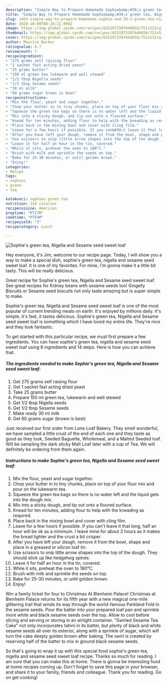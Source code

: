 ```yaml
---
description: "Simple Way to Prepare Homemade Sophie&amp;#39;s green tea, Nigella and Sesame seed sweet loaf"
title: "Simple Way to Prepare Homemade Sophie&amp;#39;s green tea, Nigella and Sesame seed sweet loaf"
slug: 1463-simple-way-to-prepare-homemade-sophie-and-39-s-green-tea-nigella-and-sesame-seed-sweet-loaf
date: 2020-10-08T08:18:22.094Z
image: https://img-global.cpcdn.com/recipes/6251973397446656/751x532cq70/sophies-green-tea-nigella-and-sesame-seed-sweet-loaf-recipe-main-photo.jpg
thumbnail: https://img-global.cpcdn.com/recipes/6251973397446656/751x532cq70/sophies-green-tea-nigella-and-sesame-seed-sweet-loaf-recipe-main-photo.jpg
cover: https://img-global.cpcdn.com/recipes/6251973397446656/751x532cq70/sophies-green-tea-nigella-and-sesame-seed-sweet-loaf-recipe-main-photo.jpg
author: Maurice Becker
ratingvalue: 4.7
reviewcount: 7
recipeingredient:
- "275 grams self raising flour"
- "1 sachet fast acting dried yeast"
- "25 grams butter"
- "150 ml green tea lukewarm and well stewed"
- "1/2 tbsp Nigella seeds"
- "1/2 tbsp Sesame seeds"
- "30 ml milk"
- "60 grams sugar brown is best"
recipeinstructions:
- "Mix the flour, yeast and sugar together."
- "Chop your butter in to tiny chunks, place on top of your flour mix and pour on the lukewarm tea."
- "Squeeze the green tea bags so there is no water left and the liquid gets into the dough mix."
- "Mix into a sticky dough, and tip out onto a floured surface."
- "Knead for ten minutes, adding flour to help with the kneading as required."
- "Place back in the mixing bowl and cover with cling film."
- "Leave for a few hours if possible. If you can&#39;t leave it that long, half an hour will be ok as a minimum. I leave mine for about 2 hours as it makes the bread lighter and the crust a bit crisper."
- "After you have left your dough, remove it from the bowl, shape and place in a greased or silicon loaf tin."
- "Use scissors to snip little arrow shapes into the top of the dough. They should stick up like hedgehog spines."
- "Leave it for half an hour in the tin, covered."
- "While it sits, preheat the oven to 180°C."
- "Brush with milk and sprinkle the seeds on top."
- "Bake for 25-30 minutes, or until golden brown."
- "Enjoy!"
categories:
- Recipe
tags:
- sophies
- green
- tea

katakunci: sophies green tea 
nutrition: 154 calories
recipecuisine: American
preptime: "PT17M"
cooktime: "PT54M"
recipeyield: "3"
recipecategory: Lunch

---
```



![Sophie&#39;s green tea, Nigella and Sesame seed sweet loaf](https://img-global.cpcdn.com/recipes/6251973397446656/751x532cq70/sophies-green-tea-nigella-and-sesame-seed-sweet-loaf-recipe-main-photo.jpg)

Hey everyone, it's Jim, welcome to our recipe page. Today, I will show you a way to make a special dish, sophie&#39;s green tea, nigella and sesame seed sweet loaf. It is one of my favorites. For mine, I'm gonna make it a little bit tasty. This will be really delicious.

Great recipe for Sophie&#39;s green tea, Nigella and Sesame seed sweet loaf. See great recipes for Kidney beans with sesame seeds too! Gingelly Biscuits or Sesame seed biscuits not only taste amazing but is super simple to make.

Sophie&#39;s green tea, Nigella and Sesame seed sweet loaf is one of the most popular of current trending meals on earth. It's enjoyed by millions daily. It's simple, it's fast, it tastes delicious. Sophie&#39;s green tea, Nigella and Sesame seed sweet loaf is something which I have loved my entire life. They're nice and they look fantastic.


To get started with this particular recipe, we must first prepare a few ingredients. You can have sophie&#39;s green tea, nigella and sesame seed sweet loaf using 8 ingredients and 14 steps. Here is how you can achieve that.

<!--inarticleads1-->

##### The ingredients needed to make Sophie&#39;s green tea, Nigella and Sesame seed sweet loaf:

1. Get 275 grams self raising flour
1. Get 1 sachet fast acting dried yeast
1. Take 25 grams butter
1. Prepare 150 ml green tea, lukewarm and well stewed
1. Get 1/2 tbsp Nigella seeds
1. Get 1/2 tbsp Sesame seeds
1. Make ready 30 ml milk
1. Get 60 grams sugar (brown is best)


Just received our first order from Lone Loaf Bakery. They smell wonderful, we have sampled a little crust of the end of each one and they taste as good as they look, Seeded Baguette, Wholemeal, and a Malted Seeded loaf. Will be sampling the dark sticky Malt Loaf later with a cup of Tea. We will definitely be ordering from them again. 

<!--inarticleads2-->

##### Instructions to make Sophie&#39;s green tea, Nigella and Sesame seed sweet loaf:

1. Mix the flour, yeast and sugar together.
1. Chop your butter in to tiny chunks, place on top of your flour mix and pour on the lukewarm tea.
1. Squeeze the green tea bags so there is no water left and the liquid gets into the dough mix.
1. Mix into a sticky dough, and tip out onto a floured surface.
1. Knead for ten minutes, adding flour to help with the kneading as required.
1. Place back in the mixing bowl and cover with cling film.
1. Leave for a few hours if possible. If you can&#39;t leave it that long, half an hour will be ok as a minimum. I leave mine for about 2 hours as it makes the bread lighter and the crust a bit crisper.
1. After you have left your dough, remove it from the bowl, shape and place in a greased or silicon loaf tin.
1. Use scissors to snip little arrow shapes into the top of the dough. They should stick up like hedgehog spines.
1. Leave it for half an hour in the tin, covered.
1. While it sits, preheat the oven to 180°C.
1. Brush with milk and sprinkle the seeds on top.
1. Bake for 25-30 minutes, or until golden brown.
1. Enjoy!


Win a family ticket for four to Christmas At Blenheim Palace! Christmas at Blenheim Palace returns for its fifth year with a new magical one-mile glittering trail that winds its way through the world-famous Parkland Fold in the sesame seeds. Pour the batter into your prepared loaf pan and sprinkle more white and black sesame seeds over the top. Allow to cool before slicing and serving or storing in an airtight container. &#34;Swirled Sesame Tea Cake&#34; not only incorporates tahini in its batter, but plenty of black and white sesame seeds all over its exterior, along with a sprinkle of sugar, which will turn the cake deeply golden brown after baking. The swirl is created by reserving half of the batter to mix in ground black sesame seeds. 

So that's going to wrap it up with this special food sophie&#39;s green tea, nigella and sesame seed sweet loaf recipe. Thanks so much for reading. I am sure that you can make this at home. There is gonna be interesting food at home recipes coming up. Don't forget to save this page in your browser, and share it to your family, friends and colleague. Thank you for reading. Go on get cooking!
